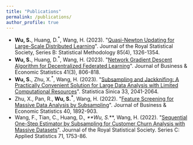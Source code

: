 ```yaml
---
title: "Publications"
permalink: /publications/
author_profile: true
---
```



- **Wu, S.**, Huang, D.<sup>*</sup>,  Wang, H. (2023). "[Quasi-Newton Updating for Large-Scale Distributed Learning](https://academic.oup.com/jrsssb/article-abstract/85/4/1326/7193744)". Journal of the Royal Statistical Society, Series B: Statistical Methodology 85(4), 1326-1354.
- **Wu, S.**, Huang, D.<sup>*</sup>,  Wang, H. (2023). "[Network Gradient Descent Algorithm for Decentralized Federated Learning](https://www.tandfonline.com/doi/full/10.1080/07350015.2022.2074426)". Journal of Business & Economic Statistics 41(3), 806-818.
- **Wu, S.**, Zhu, X.<sup>*</sup>, Wang, H. (2023). "[Subsampling and Jackknifing: A Practically Convenient Solution for Large Data Analysis with Limited Computational Resources](http://www3.stat.sinica.edu.tw/ss_newpaper/SS-2021-0257_na.pdf)". Statistica Sinica 33, 2041-2064.
- Zhu, X., Pan, R., **Wu, S.<sup>*</sup>**, Wang, H. (2022). "[Feature Screening for Massive Data Analysis by Subsampling](https://www.tandfonline.com/doi/full/10.1080/07350015.2021.1990771)". Journal of Business & Economic Statistics 40, 1892-903.
- Wang, F., Tian, C., Huang, D.<sup>*</sup>, **Wu, S.<sup>*</sup>**, Wang, H. (2022). "[Sequential One-Step Estimator by Subsampling for Customer Churn Analysis with Massive Datasets](https://www.researchgate.net/profile/Tianchen-Gao/publication/363690413_Sequential_one-step_estimator_by_sub-sampling_for_customer_churn_analysis_with_massive_data_sets/links/6395546f484e65005bff09f3/Sequential-One-step-Estimator-by-Sub-sampling-for-Customer-Churn-Analysis-with-Massive-Data-sets.pdf)". Journal of the Royal Statistical Society. Series C: Applied Statistics 71, 1753-86.


<!-- - **Zhu, X.**, Huang, D., Pan, R., and Wang, H. (2020), "[Multivariate spatial autoregression for large scale social network](https://www.sciencedirect.com/science/article/pii/S030440761930212X)," Journal of Econometrics, 215, 591-606.[[Code](https://github.com/XueningZhu/MSAR_code)] -->


<!-- 
# Books

- 朱雪宁 等, (2021). [统计分析（以R语言为工具）](https://item.jd.com/13422394.html). [[Code & Data]](https://xueningzhu.github.io/Statistical-Analysis-with-R/index.html)

- 朱雪宁 等, (2018). R语言：从数据思维到数据实战. 中国人民大学出版社 (ISBN: 978-7-300-26311-3). [[Code & Data]](../files/R_code.rar)
  - Lecture 1. 初识R语言 [[Slide]](../files/R you ready.pdf)  -->
